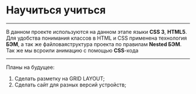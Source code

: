 # Научиться учиться
------

В данном проекте используются на данном  этапе языки **CSS 3**, **HTML5**. Для удобства понимания классов в HTML и CSS  применена технология **БЭМ**, а так же  файловаяструктура проекта по правилам **Nested БЭМ**. Так же мы всроили анимацию с помощью **CSS**-кода

------
Планы на будущее: 
1. Сделать разметку на GRID LAYOUT;
2. Сделать сайт для разных версий устройств;
